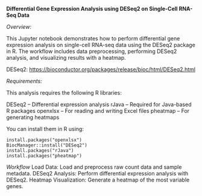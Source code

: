 **Differential Gene Expression Analysis using DESeq2 on Single-Cell RNA-Seq Data**


*Overview:*

This Jupyter notebook demonstrates how to perform differential gene expression analysis on single-cell RNA-seq data using the DESeq2 package in R. The workflow includes data preprocessing, performing DESeq2 analysis, and visualizing results with a heatmap.



DESeq2: https://bioconductor.org/packages/release/bioc/html/DESeq2.html


*Requirements:*

This analysis requires the following R libraries:

DESeq2 – Differential expression analysis
rJava – Required for Java-based R packages
openxlsx – For reading and writing Excel files
pheatmap – For generating heatmaps


You can install them in R using:

```
install.packages("openxlsx")
BiocManager::install("DESeq2")
install.packages("rJava")
install.packages("pheatmap")
```

*Workflow*
Load Data: Load and preprocess raw count data and sample metadata.
DESeq2 Analysis: Perform differential expression analysis with DESeq2.
Heatmap Visualization: Generate a heatmap of the most variable genes.
